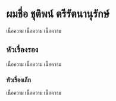# ผมชื่อ ชุติพน์ ตรีรัตนานุรักษ์
เนื้อความ
เนื้อความ
เนื้อความ

## หัวเรื่องรอง
เนื้อความ
เนื้อความ
เนื้อความ

### หัวเรื่องเล็ก
เนื้อความ
เนื้อความ
เนื้อความ
